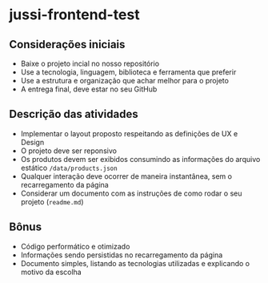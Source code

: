 # jussi-frontend-test

## Considerações iniciais

* Baixe o projeto incial no nosso repositório
* Use a tecnologia, linguagem, biblioteca e ferramenta que preferir
* Use a estrutura e organização que achar melhor para o projeto
* A entrega final, deve estar no seu GitHub

## Descrição das atividades

* Implementar o layout proposto respeitando as definições de UX e Design
* O projeto deve ser reponsivo
* Os produtos devem ser exibidos consumindo as informações do arquivo estático `/data/products.json`
* Qualquer interação deve ocorrer de maneira instantânea, sem o recarregamento da página
* Considerar um documento com as instruções de como rodar o seu projeto (`readme.md`)

## Bônus

* Código performático e otimizado
* Informações sendo persistidas no recarregamento da página
* Documento simples, listando as tecnologias utilizadas e explicando o motivo da escolha
